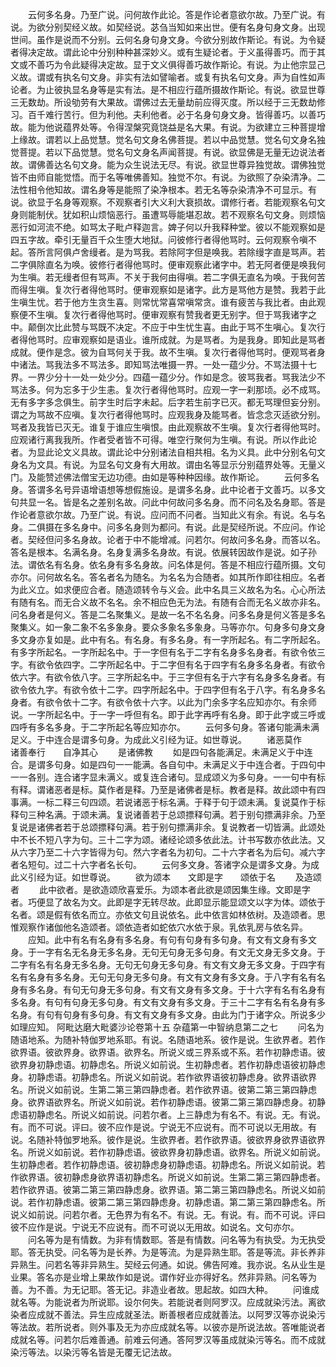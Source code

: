 <!-- { "loadSidebar": true } -->
　　云何多名身。乃至广说。问何故作此论。答是作论者意欲尔故。乃至广说。有说。为欲分别契经义故。如契经说。苾刍当知如来出世。便有名身句身文身。出现世间。虽作是说而不分别。云何名身句身文身。今欲分别故作斯论。有说。为令疑者得决定故。谓此论中分别种种甚深妙义。或有生疑论者。于义虽得善巧。而于其文或不善巧为令此疑得决定故。显于文义俱得善巧故作斯论。有说。为止他宗显己义故。谓或有执名句文身。非实有法如譬喻者。或复有执名句文身。声为自性如声论者。为止彼执显名身等是实有法。是不相应行蕴所摄故作斯论。有说。欲显世尊三无数劫。所设劬劳有大果故。谓佛过去无量劫前应得灭度。所以经于三无数劫修习。百千难行苦行。但为利他。夫利他者。必于名身句身文身。皆得善巧。以善巧故。能为他说蕴界处等。令得涅槃究竟饶益是名大果。有说。为欲建立三种菩提增上缘故。谓若以上品觉慧。觉名句文身名佛菩提。若以中品觉慧。觉名句文身名独觉菩提。若以下品觉慧。觉名句文身名声闻菩提。有说。欲显佛是无量无边说法者故。谓佛善达名句文身。能为众生说法无尽。有说。欲显世尊异独觉故。谓佛独觉皆不由师自能觉悟。而于名等唯佛善知。独觉不尔。有说。为欲照了杂染清净。二法性相令他知故。谓名身等是能照了染净根本。若无名等杂染清净不可显示。有说。欲显于名身等观察。不观察者引大义利大衰损故。谓修行者。若能观察名句文身则能制伏。犹如积山烦恼恶行。虽遭骂辱能堪忍故。若不观察名句文身。则烦恼恶行如河流不绝。如骂太子毗卢释迦言。婢子何以升我释种堂。彼以不能观察如是四五字故。牵引无量百千众生堕大地狱。问彼修行者得他骂时。云何观察令嗔不起。答所言阿俱卢舍缦者。是为骂我。若除阿字但是唤我。若除缦字直是骂声。若二字俱除直名为唤。彼修行者得他骂时。便审观察此诸字中。若无阿者便是唤我何为生嗔。若无缦者但有骂声。不关于我何由得嗔。若二字俱无直名为唤。于我何苦而得生嗔。复次行者得他骂时。便审观察如是诸字。此方是骂他方是赞。我若于此生嗔生忧。若于他方生贪生喜。则常忧常喜常嗔常贪。谁有疲苦与我比者。由此观察便不生嗔。复次行者得他骂时。便审观察有赞我者更无别字。但于骂我诸字之中。颠倒次比此赞与骂既不决定。不应于中生忧生喜。由此于骂不生嗔心。复次行者得他骂时。应审观察如是语业。谁所成就。为是骂者。为是我身。即知此是骂者成就。便作是念。彼为自骂何关于我。故不生嗔。复次行者得他骂时。便观骂者身中诸法。骂我法多不骂法多。即知骂法唯摄一界。一处一蕴少分。不骂法摄十七界。一界少分十一处一处少分。四蕴一蕴少分。作如是念。彼骂我者。骂我法少不骂法多。何为忘多于少生恚。复次行者得他骂时。应观一字一刹那顷。必不成骂。无有多字多念俱生。前字生时后字未起。后字若生前字已灭。都无骂理但妄分别。谓之为骂故不应嗔。复次行者得他骂时。应观我身及能骂者。皆念念灭适欲分别。骂者及我皆已灭无。谁复于谁应生嗔恨。由此观察故不生嗔。复次行者得他骂时。应观诸行离我我所。作者受者皆不可得。唯空行聚何为生嗔。有说。所以作此论者。为显此论文义具故。谓此论中分别诸法自相共相。名为义具。此中分别名句文身名为文具。有说。为显名句文身有大用故。谓由名等显示分别蕴界处等。无量义门。及能赞述佛法僧宝无边功德。由如是等种种因缘。故作斯论。
　　云何多名身。答谓多名号异语增语想等想假施设。是谓多名身。此中论者于文善巧。以多文句共显一名。皆是名之差别名故。问此中何故问多名身。而不问名及名身耶。答是作论者意欲尔故。乃至广说。有说。应问而不问者。当知此义有余。有说。名与名身。二俱摄在多名身中。问多名身则为都问。有说。此是契经所说。不应问。作论者。契经但问多名身故。论者于中不能增减。问若尔。何故问多名身。而答以名。答名是根本。名满名身。名身复满多名身故。有说。依展转因故作是说。如子孙法。谓依名有名身。依名身有多名身故。问名体是何。答是不相应行蕴所摄。文句亦尔。问何故名名。答名者名为随名。为名名为合随者。如其所作即往相应。名者为此义立。如求便应合者。随造颂转令与义会。此中名具三义故名为名。心心所法有随有名。而无合义故不名名。余不相应色无为法。有随有合而无名义故亦非名。问名身者是何义。答是二名聚集义。是故一名不名名身。问多名身是何义答是多名聚集义。如一象二象不名多象身。要众多象名多象身。马等亦尔。句身多句身文身多文身亦复如是。此中有名。有名身。有多名身。有一字所起名。有二字所起名。有多字所起名。一字所起名中。于一字但有名于二字有名身多名身者。有欲令依三字。有欲令依四字。二字所起名中。于二字但有名于四字有名身多名身者。有欲令依六字。有欲令依八字。三字所起名中。于三字但有名于六字有名身多名身者。有欲令依九字。有欲令依十二字。四字所起名中。于四字但有名于八字。有名身多名身者。有欲令依十二字。有欲令依十六字。以此为门余多字名应知亦尔。有余师说。一字所起名中。于一字一呼但有名。即于此字再呼有名身。即于此字或三呼或四呼有多名多身。于二字所起名等应知亦尔。
　　云何多句身。答诸句能满未满足义。于中连合是谓多句身。为成此义引经为证。如世尊说。
　　诸恶莫作　　诸善奉行　　自净其心
　　是诸佛教
　　如是四句各能满足。未满足义于中连合。是谓多句身。如是四句一一能满。各自句中。未满足义于中连合者。于四句中一一各别。连合诸字显未满义。或复连合诸句。显成颂义为多句身。一一句中有标有释。谓诸恶者是标。莫作者是释。乃至是诸佛者是标。教者是释。故此颂中有四事满。一标二释三句四颂。若说诸恶于标名满。于释于句于颂未满。复说莫作于标释句三种名满。于颂未满。复说诸善若于总颂摽释句满。若于别句摽满非余。乃至复说是诸佛者若于总颂摽释句满。若于别句摽满非余。复说教者一切皆满。此颂处中不长不短八字为句。三十二字为颂。诸经论颂多依此法。计书写数亦依此法。又从六字乃至二十六字皆得为句。然六字者名为初句。二十六字者名为后句。减六字者名短句。过二十六字者名长句。
　　云何多文身。答诸字众是谓多文身。为成此义引经为证。如世尊说。
　　欲为颂本　　文即是字　　颂依于名
　　及造颂者
　　此中欲者。是欲造颂欣喜爱乐。为颂本者此欲是颂因集生缘。文即是字者。巧便显了故名为文。此即是字无转尽故。此即显示能显颂文以字为体。颂依于名者。颂是假有依名而立。亦依文句且说依名。此中依言如林依树。及造颂者。思惟观察作诸伽他名造颂者。颂依造者如蛇依穴水依于泉。乳依乳房与依名异。
　　应知。此中有名有名身有多名身。有句有句身有多句身。有文有文身有多文身。于一字有名无名身无多名身。无句无句身无多句身。有文无文身无多文身。于二字有名有名身无多名身。无句无句身无多句身。有文有文身无多文身。于四字有名有名身有多名身。无句无句身无多句身。有文有文身有多文身。于八字有名有名身有多名身。有句无句身无多句身。有文有文身有多文身。于十六字有名有名身有多名身。有句有句身无多句身。有文有文身有多文身。于三十二字有名有名身有多名身。有句有句身有多句身。有文有文身有多文身。由此为门于诸字众。所说多少如理应知。
阿毗达磨大毗婆沙论卷第十五
杂蕴第一中智纳息第二之七
　　问名为随语地系。为随补特伽罗地系耶。有说。名随语地系。彼作是说。生欲界者。若作欲界语。彼欲界身。欲界语。欲界名。所说义或三界系或不系。若作初静虑语。彼欲界身初静虑语。初静虑名。所说义如前说。生初静虑者。若作初静虑语彼初静虑身。初静虑语。初静虑名。所说义如前说。若作欲界语彼初静虑身。欲界语欲界名。所说义如前说。生第二第三第四静虑者。若作欲界语。彼第二第三第四静虑身。欲界语欲界名。所说义如前说。若作初静虑语。彼第二第三第四静虑身。初静虑语初静虑名。所说义如前说。问若尔者。上三静虑为有名不。有说。无。有说。有。而不可说。评曰。彼不应作是说。宁说无不应说有。而不可说以无用故。有说。名随补特伽罗地系。彼作是说。生欲界者。若作欲界语。彼欲界身欲界语欲界名。所说义如前说。若作初静虑语。彼欲界身初静虑语。欲界名。所说义如前说。生初静虑者。若作初静虑语。彼初静虑身初静虑语。初静虑名。所说义如前说。若作欲界语。彼初静虑身欲界语初静虑名。所说义如前说。生第二第三第四静虑者。若作欲界语。彼第二第三第四静虑身。欲界语。第二第三第四静虑名。所说义如前说。若作初静虑语。彼第二第三第四静虑身。初静虑语。第二第三第四静虑名。所说义如前说。问若尔者。无色界为有名不。有说。无。有说。有。而不可说。评曰彼不应作是说。宁说无不应说有。而不可说以无用故。如说名。文句亦尔。
　　问名等为是有情数。为非有情数耶。答是有情数。问名等为有执受。为无执受耶。答无执受。问名等为是长养。为是等流。为是异熟生耶。答是等流。非长养非异熟生。问若名等非异熟生。契经云何通。如说。佛告阿难。我亦说。名从业生是业果。答名亦是业增上果故作如是说。谓作好业亦得好名。然非异熟。问名等为善。为不善。为无记耶。答无记。非造业者故。思起故。如四大种。
　　问谁成就名等。为能说者为所说耶。设尔何失。若能说者则阿罗汉。应成就染污法。离欲染者应成就不善法。异生应成就圣法。断善根者应成就善法。以阿罗汉等亦说染污等法故。若所说者。则外事及无为亦应成就名等。以彼亦是所说法故。答唯能说者成就名等。问若尔后难善通。前难云何通。答阿罗汉等虽成就染污等名。而不成就染污等法。以染污等名皆是无覆无记法故。
